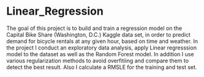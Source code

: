 # Linear_Regression
The goal of this project is to build and train a regression model on the Capital Bike Share (Washington, D.C.) Kaggle data set, in order to predict demand for bicycle rentals at any given hour, based on time and weather.
In the project I conduct an exploratory data analysis, apply Linear regresssion model to the dataset as well as the Random Forest model. In addition I use various regularization methods to avoid overfitiing and compare them to detect the best result. Also I calculate a RMSLE for the training and test set. 

